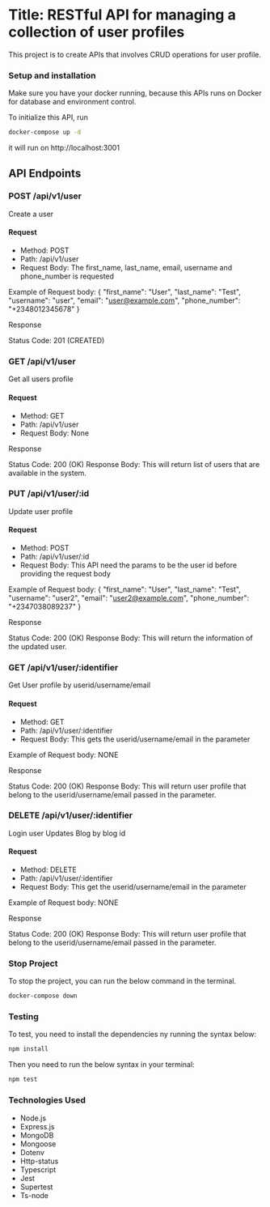 # Title: RESTful API for managing a collection of user profiles
This project is to create APIs that involves CRUD operations for user profile.

### Setup and installation
Make sure you have your docker running, because this APIs runs on Docker for database and environment control.

To initialize this API, run

```bash
docker-compose up -d
```

it will run on http://localhost:3001

## API Endpoints

### POST /api/v1/user

Create a user

#### Request

- Method: POST
- Path: /api/v1/user
- Request Body: The first_name, last_name, email, username and phone_number is requested

Example of Request body:
{
  "first_name": "User",
  "last_name": "Test",
  "username": "user",
  "email": "user@example.com",
  "phone_number": "+2348012345678"
}

Response

Status Code: 201 (CREATED)

### GET /api/v1/user

Get all users profile

#### Request

- Method: GET
- Path: /api/v1/user
- Request Body: None

Response

Status Code: 200 (OK)
Response Body: This will return list of users that are available in the system.

### PUT /api/v1/user/:id

Update user profile

#### Request

- Method: POST
- Path: /api/v1/user/:id
- Request Body: This API need the params to be the user id before providing the request body

Example of Request body:
{
  "first_name": "User",
  "last_name": "Test",
  "username": "user2",
  "email": "user2@example.com",
  "phone_number": "+2347038089237"
}

Response

Status Code: 200 (OK)
Response Body: This will return the information of the updated user.

### GET /api/v1/user/:identifier

Get User profile by userid/username/email

#### Request

- Method: GET
- Path: /api/v1/user/:identifier
- Request Body: This gets the userid/username/email in the parameter

Example of Request body:
NONE

Response

Status Code: 200 (OK)
Response Body: This will return user profile that belong to the userid/username/email passed in the parameter.

### DELETE /api/v1/user/:identifier

Login user Updates Blog by blog id

#### Request

- Method: DELETE
- Path: /api/v1/user/:identifier
- Request Body: This get the userid/username/email in the parameter

Example of Request body:
NONE

Response

Status Code: 200 (OK)
Response Body: This will return user profile that belong to the userid/username/email passed in the parameter.

### Stop Project
To stop the project, you can run the below command in the terminal.

```bash
docker-compose down
```

### Testing
To test, you need to install the dependencies ny running the syntax below:

```bash
npm install
```

Then you need to run the below syntax in your terminal:

```bash
npm test
```

### Technologies Used
- Node.js
- Express.js
- MongoDB
- Mongoose
- Dotenv
- Http-status
- Typescript
- Jest
- Supertest
- Ts-node